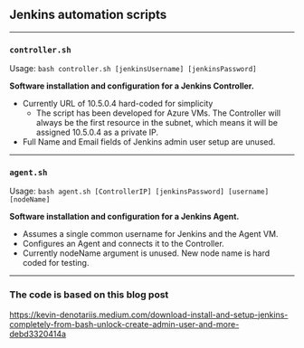 ## Jenkins automation scripts

---
### `controller.sh`

Usage: `bash controller.sh [jenkinsUsername] [jenkinsPassword]`

**Software installation and configuration for a Jenkins Controller.**

- Currently URL of 10.5.0.4 hard-coded for simplicity
    - The script has been developed for Azure VMs. The Controller will always be the first resource in the subnet, which means it will be assigned 10.5.0.4 as a private IP.
- Full Name and Email fields of Jenkins admin user setup are unused.

---

### `agent.sh`

Usage: `bash agent.sh [ControllerIP] [jenkinsPassword] [username] [nodeName]`

**Software installation and configuration for a Jenkins Agent.**

- Assumes a single common username for Jenkins and the Agent VM.
- Configures an Agent and connects it to the Controller.
- Currently nodeName argument is unused. New node name is hard coded for testing.

---
### The code is based on this blog post

https://kevin-denotariis.medium.com/download-install-and-setup-jenkins-completely-from-bash-unlock-create-admin-user-and-more-debd3320414a
